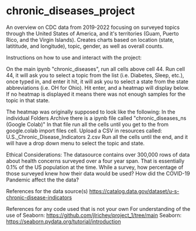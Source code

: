 # chronic_diseases_project

An overview on CDC data from 2019-2022 focusing on surveyed topics through the United States of America, and it's territories (Guam, Puerto Rico, and the Virgin Islands).
Creates charts based on location (state, latititude, and longitude), topic, gender, as well as overall counts.

Instructions on how to use and interact with the project:

On the main ipynb "chronic_diseases", run all cells above cell 44.
Run cell 44, it will ask you to select a topic from the list (i.e. Diabetes, Sleep, etc.), 
once typed in, and enter it hit, it will ask you to select a state from the state abbreviations (i.e. OH for Ohio).
Hit enter, and a heatmap will display below.
If no heatmap is displayed it means there was not enough samples for the topic in that state.

The heatmap was originally supposed to look like the following:
In the individual Folders Archive there is a ipynb file called "chronic_diseases_ns (Google Colab)"
In that file run all the cells until you get to the from google.colab import files cell.
Upload a CSV in resources called: U.S._Chronic_Disease_Indicators 2.csv
Run all the cells until the end, and it will have a drop down menu to select the topic and state.


Ethical Considerations:
The datasource contains over 300,000 rows of data about health concerns surveyed over a four year span.
That is essentially 0.1% of the US population at the time.
While a survey, how percentage of those surveyed knew how their data would be used?
How did the COVID-19 Pandemic affect the the data?


References for the data source(s)
https://catalog.data.gov/dataset/u-s-chronic-disease-indicators

References for any code used that is not your own
For understanding of the use of Seaborn:
https://github.com/jlrichey/project_1/tree/main
Seaborn:
https://seaborn.pydata.org/tutorial/introduction
